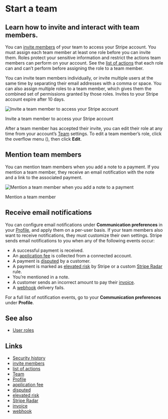 # Start a team

## Learn how to invite and interact with team members.

You can [invite
members](https://dashboard.stripe.com/settings/team?invite_shown=true) of your
team to access your Stripe account. You must assign each team member at least
one role before you can invite them. Roles protect your sensitive information
and restrict the actions team members can perform on your account. See the [list
of actions](https://docs.stripe.com/get-started/account/teams/roles) that each
role can and can’t perform before assigning the role to a team member.

You can invite team members individually, or invite multiple users at the same
time by separating their email addresses with a comma or space. You can also
assign multiple roles to a team member, which gives them the combined set of
permissions granted by those roles. Invites to your Stripe account expire after
10 days.

![Invite a team member to access your Stripe
account](https://b.stripecdn.com/docs-statics-srv/assets/invite-team-members.56ae9525e14e736f8fd9d7045b7e96f1.png)

Invite a team member to access your Stripe account

After a team member has accepted their invite, you can edit their role at any
time from your account’s [Team](https://dashboard.stripe.com/settings/team)
settings. To edit a team member’s role, click the overflow menu (), then click
**Edit**.

## Mention team members

You can mention team members when you add a note to a payment. If you mention a
team member, they receive an email notification with the note and a link to the
associated payment.

![Mention a team member when you add a note to a
payment](https://b.stripecdn.com/docs-statics-srv/assets/mention-team-members.b21aa27e9cf6862239796d842d869428.png)

Mention a team member

## Receive email notifications

You can configure email notifications under **Communication preferences** in
your [Profile](https://dashboard.stripe.com/settings/user), and apply them on a
per-user basis. If your team members also want to receive notifications, they
must customize their own settings. Stripe sends email notifications to you when
any of the following events occur:

- A successful payment is received.
- An [application
fee](https://docs.stripe.com/connect/direct-charges#collect-fees) is collected
from a connected account.
- A payment is [disputed](https://docs.stripe.com/disputes) by a customer.
- A payment is marked as [elevated
risk](https://docs.stripe.com/radar/risk-evaluation#elevated-risk) by Stripe or
a custom [Stripe Radar](https://docs.stripe.com/radar) rule.
- You’re mentioned in a note.
- A customer sends an incorrect amount to pay their
[invoice](https://docs.stripe.com/invoicing).
- A [webhook](https://docs.stripe.com/webhooks) delivery fails.

For a full list of notification events, go to your **Communication preferences**
under **Profile**.

## See also

- [User roles](https://docs.stripe.com/get-started/account/teams/roles)

## Links

- [Security history](https://dashboard.stripe.com/settings/security_history)
- [invite members](https://dashboard.stripe.com/settings/team?invite_shown=true)
- [list of actions](https://docs.stripe.com/get-started/account/teams/roles)
- [Team](https://dashboard.stripe.com/settings/team)
- [Profile](https://dashboard.stripe.com/settings/user)
- [application fee](https://docs.stripe.com/connect/direct-charges#collect-fees)
- [disputed](https://docs.stripe.com/disputes)
- [elevated risk](https://docs.stripe.com/radar/risk-evaluation#elevated-risk)
- [Stripe Radar](https://docs.stripe.com/radar)
- [invoice](https://docs.stripe.com/invoicing)
- [webhook](https://docs.stripe.com/webhooks)